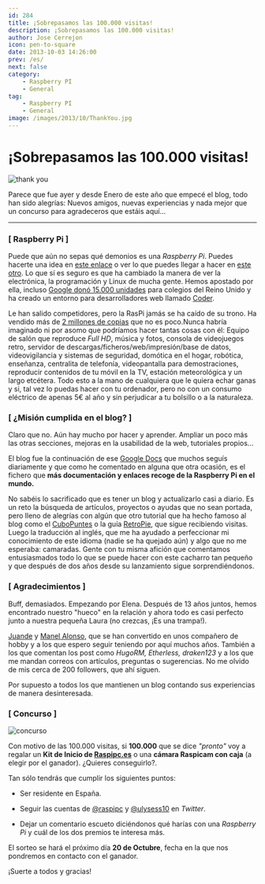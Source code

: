 ```yaml
---
id: 284
title: ¡Sobrepasamos las 100.000 visitas!
description: ¡Sobrepasamos las 100.000 visitas!
author: Jose Cerrejon
icon: pen-to-square
date: 2013-10-03 14:26:00
prev: /es/
next: false
category:
    - Raspberry PI
    - General
tag:
    - Raspberry PI
    - General
image: /images/2013/10/ThankYou.jpg
---
```


# ¡Sobrepasamos las 100.000 visitas!

![thank you](/images/2013/10/ThankYou.jpg)

Parece que fue ayer y desde Enero de este año que empecé el blog, todo han sido alegrías: Nuevos amigos, nuevas experiencias y nada mejor que un concurso para agradeceros que estáis aquí...

---

### [ Raspberry Pi ]

Puede que aún no sepas qué demonios es una _Raspberry Pi_. Puedes hacerte una idea en [este enlace](https://es.engadget.com/2012/08/11/raspberry-pi-model-b-analizado/) o ver lo que puedes llegar a hacer en [este otro](https://www.alvarolara.com/2012/06/07/para-que-usar-una-raspberry-pi/). Lo que sí es seguro es que ha cambiado la manera de ver la electrónica, la programación y Linux de mucha gente. Hemos apostado por ella, incluso [Google donó 15.000 unidades](https://www.treehugger.com/clean-technology/google-gives-15000-raspberry-pi-microcomputers-uk-schools.html) para colegios del Reino Unido y ha creado un entorno para desarrolladores web llamado [Coder](https://googlecreativelab.github.io/coder/).

Le han salido competidores, pero la RasPi jamás se ha caído de su trono. Ha vendido más de [2 millones de copias](https://www.muycanal.com/2013/10/11/mini-pc-dos-millones-raspberry-pi) que no es poco.Nunca habría imaginado ni por asomo que podríamos hacer tantas cosas con él: Equipo de salón que reproduce _Full HD_, música y fotos, consola de videojuegos retro, servidor de descargas/ficheros/web/impresión/base de datos, videovigilancia y sistemas de seguridad, domótica en el hogar, robótica, enseñanza, centralita de telefonía, videopantalla para demostraciones, reproducir contenidos de tu móvil en la TV, estación meteorológica y un largo etcétera. Todo esto a la mano de cualquiera que le quiera echar ganas y si, tal vez lo puedas hacer con tu ordenador, pero no con un consumo eléctrico de apenas 5€ al año y sin perjudicar a tu bolsillo o a la naturaleza.

### [ ¿Misión cumplida en el blog? ]

Claro que no. Aún hay mucho por hacer y aprender. Ampliar un poco más las otras secciones, mejoras en la usabilidad de la web, tutoriales propios...

El blog fue la continuación de ese [Google Docs](https://goo.gl/Iwhbq) que muchos seguís diariamente y que como he comentado en alguna que otra ocasión, es el fichero que **más documentación y enlaces recoge de la Raspberry Pi en el mundo.**

No sabéis lo sacrificado que es tener un blog y actualizarlo casi a diario.
Es un reto la búsqueda de artículos, proyectos o ayudas que no sean portada, pero lleno de alegrías con algún que otro tutorial que ha hecho famoso al blog como el [CuboPuntes](/post.php?id=125) o la guía [RetroPie](/post.php?id=109), que sigue recibiendo visitas. Luego la traducción al inglés, que me ha ayudado a perfeccionar mi conocimiento de este idioma (nadie se ha quejado aún) y algo que no me esperaba: camaradas. Gente con tu misma afición que comentamos entusiasmados todo lo que se puede hacer con este cacharro tan pequeño y que después de dos años desde su lanzamiento sigue sorprendiéndonos.

### [ Agradecimientos ]

Buff, demasiados. Empezando por Elena. Después de 13 años juntos, hemos encontrado nuestro "hueco" en la relación y ahora todo es casi perfecto junto a nuestra pequeña Laura (no crezcas, ¡Es una trampa!).

[Juande](https://twitter.com/raspipc) y [Manel Alonso](https://twitter.com/drkbcn), que se han convertido en unos compañero de hobby y a los que espero seguir teniendo por aquí muchos años. También a los que comentan los post como _HugoRM, Etherless, draken123_ y a los que me mandan correos con artículos, preguntas o sugerencias. No me olvido de mis cerca de 200 followers, que ahí siguen.

Por supuesto a todos los que mantienen un blog contando sus experiencias de manera desinteresada.

### [ Concurso ]

![concurso](/images/2013/10/contest.jpg)

Con motivo de las 100.000 visitas, si **100.000** que se dice _"pronto"_ voy
a regalar un **Kit de Inicio de [Raspipc.es](https://raspipc.es)** o una **cámara Raspicam con caja** (a elegir por el ganador). ¿Quieres conseguirlo?.

Tan sólo tendrás que cumplir los siguientes puntos:

-   Ser residente en España.

-   Seguir las cuentas de [@raspipc](https://twitter.com/raspipc) y [@ulysess10](https://twitter.com/ulysess10) en _Twitter_.

-   Dejar un comentario escueto diciéndonos qué harías con una _Raspberry Pi_ y cuál de los dos premios te interesa más.

El sorteo se hará el próximo día **20 de Octubre**, fecha en la que nos pondremos en contacto con el ganador.

¡Suerte a todos y gracias!
